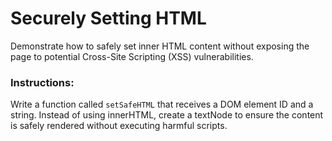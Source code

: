 # Securely Setting HTML

Demonstrate how to safely set inner HTML content without exposing the page to potential Cross-Site Scripting (XSS) vulnerabilities.

### Instructions:

Write a function called `setSafeHTML` that receives a DOM element ID and a string.
Instead of using innerHTML, create a textNode to ensure the content is safely rendered without executing harmful scripts.
